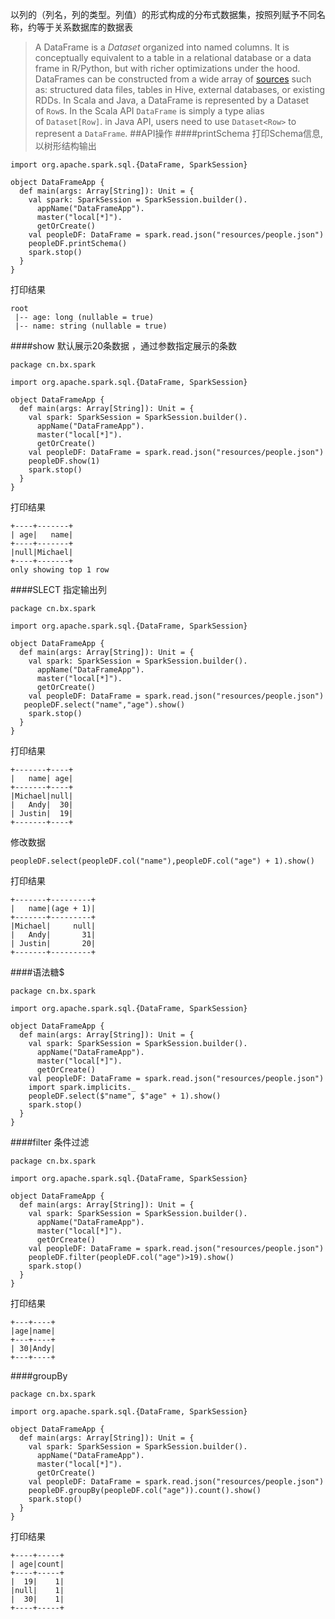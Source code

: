 以列的（列名，列的类型。列值）的形式构成的分布式数据集，按照列赋予不同名称，约等于关系数据库的数据表
>A DataFrame is a *Dataset* organized into named columns. It is conceptually equivalent to a table in a relational database or a data frame in R/Python, but with richer optimizations under the hood. DataFrames can be constructed from a wide array of [sources](http://spark.apache.org/docs/latest/sql-data-sources.html) such as: structured data files, tables in Hive, external databases, or existing RDDs.  In Scala and Java, a DataFrame is represented by a Dataset of `Row`s. 
In the Scala API `DataFrame` is simply a type alias of `Dataset[Row]`. 
 in Java API, users need to use `Dataset<Row>` to represent a `DataFrame`.
##API操作
####printSchema
打印Schema信息,以树形结构输出
```
import org.apache.spark.sql.{DataFrame, SparkSession}

object DataFrameApp {
  def main(args: Array[String]): Unit = {
    val spark: SparkSession = SparkSession.builder().
      appName("DataFrameApp").
      master("local[*]").
      getOrCreate()
    val peopleDF: DataFrame = spark.read.json("resources/people.json")
    peopleDF.printSchema()
    spark.stop()
  }
}
```
打印结果
```
root
 |-- age: long (nullable = true)
 |-- name: string (nullable = true)
```
####show
默认展示20条数据 ，通过参数指定展示的条数
```
package cn.bx.spark

import org.apache.spark.sql.{DataFrame, SparkSession}

object DataFrameApp {
  def main(args: Array[String]): Unit = {
    val spark: SparkSession = SparkSession.builder().
      appName("DataFrameApp").
      master("local[*]").
      getOrCreate()
    val peopleDF: DataFrame = spark.read.json("resources/people.json")
    peopleDF.show(1)
    spark.stop()
  }
}
```
打印结果
```
+----+-------+
| age|   name|
+----+-------+
|null|Michael|
+----+-------+
only showing top 1 row
```
####SLECT
指定输出列
```
package cn.bx.spark

import org.apache.spark.sql.{DataFrame, SparkSession}

object DataFrameApp {
  def main(args: Array[String]): Unit = {
    val spark: SparkSession = SparkSession.builder().
      appName("DataFrameApp").
      master("local[*]").
      getOrCreate()
    val peopleDF: DataFrame = spark.read.json("resources/people.json")
   peopleDF.select("name","age").show()
    spark.stop()
  }
}
```
打印结果
```
+-------+----+
|   name| age|
+-------+----+
|Michael|null|
|   Andy|  30|
| Justin|  19|
+-------+----+
```
修改数据
```
peopleDF.select(peopleDF.col("name"),peopleDF.col("age") + 1).show()
```
打印结果
```
+-------+---------+
|   name|(age + 1)|
+-------+---------+
|Michael|     null|
|   Andy|       31|
| Justin|       20|
+-------+---------+
```
####语法糖$
```
package cn.bx.spark

import org.apache.spark.sql.{DataFrame, SparkSession}

object DataFrameApp {
  def main(args: Array[String]): Unit = {
    val spark: SparkSession = SparkSession.builder().
      appName("DataFrameApp").
      master("local[*]").
      getOrCreate()
    val peopleDF: DataFrame = spark.read.json("resources/people.json")
    import spark.implicits._
    peopleDF.select($"name", $"age" + 1).show()
    spark.stop()
  }
}

```
####filter
条件过滤
```
package cn.bx.spark

import org.apache.spark.sql.{DataFrame, SparkSession}

object DataFrameApp {
  def main(args: Array[String]): Unit = {
    val spark: SparkSession = SparkSession.builder().
      appName("DataFrameApp").
      master("local[*]").
      getOrCreate()
    val peopleDF: DataFrame = spark.read.json("resources/people.json")
    peopleDF.filter(peopleDF.col("age")>19).show()
    spark.stop()
  }
}
```
打印结果
```
+---+----+
|age|name|
+---+----+
| 30|Andy|
+---+----+
```
####groupBy
```
package cn.bx.spark

import org.apache.spark.sql.{DataFrame, SparkSession}

object DataFrameApp {
  def main(args: Array[String]): Unit = {
    val spark: SparkSession = SparkSession.builder().
      appName("DataFrameApp").
      master("local[*]").
      getOrCreate()
    val peopleDF: DataFrame = spark.read.json("resources/people.json")
    peopleDF.groupBy(peopleDF.col("age")).count().show()
    spark.stop()
  }
}
```
打印结果
```
+----+-----+
| age|count|
+----+-----+
|  19|    1|
|null|    1|
|  30|    1|
+----+-----+
```
